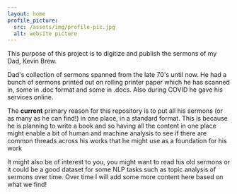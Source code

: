 ```yaml
---
layout: home
profile_picture:
  src: /assets/img/profile-pic.jpg
  alt: website picture
---
```

<p> This purpose of this project is to digitize and publish the sermons of my Dad, Kevin Brew. </p> 

<p> Dad's collection of sermons spanned from the late 70's until now. He had a bunch of sermons printed out on rolling printer paper which he has scanned in, some in .doc format and some in .docs. Also during COVID he gave his services online. </p>

<p> The <b>current</b> primary reason for this repository is to put all his sermons (or as many as he can find!) in one place, in a standard format. This is because he is planning to write a book and so having all the content in one place might enable a bit of human and machine analysis to see if there are common threads across his works that he might use as a foundation for his work </p>

<p> It might also be of interest to you, you might want to read his old sermons or it could be a good dataset for some NLP tasks such as topic analysis of sermons over time. Over time I will add some more content here based on what we find!